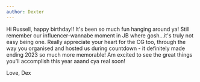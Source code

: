 ```yaml
---
author: Dexter
---
```


Hi Russell, happy birthday!! It's been so much fun hanging around ya! Still remember our influencer-wannabe moment in JB where gosh...it's truly not easy being one. Really appreciate your heart for the CG too, through the way you organised and hosted us during countdown - it definitely made ending 2023 so much more memorable! Am excited to see the great things you'll accomplish this year aaand cya real soon!

Love,
Dex
